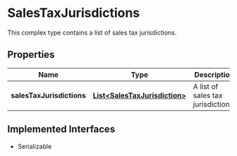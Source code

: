 

# SalesTaxJurisdictions

This complex type contains a list of sales tax jurisdictions.
## Properties

Name | Type | Description | Notes
------------ | ------------- | ------------- | -------------
**salesTaxJurisdictions** | [**List&lt;SalesTaxJurisdiction&gt;**](SalesTaxJurisdiction.md) | A list of sales tax jurisdictions. |  [optional]


## Implemented Interfaces

* Serializable


